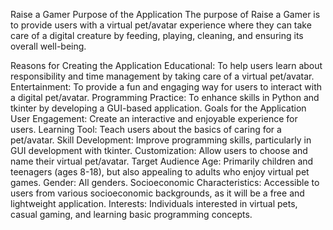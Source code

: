 Raise a Gamer
Purpose of the Application
The purpose of Raise a Gamer is to provide users with a virtual pet/avatar experience where they can take care of a digital creature by feeding, playing, cleaning, and ensuring its overall well-being.

Reasons for Creating the Application
Educational: To help users learn about responsibility and time management by taking care of a virtual pet/avatar.
Entertainment: To provide a fun and engaging way for users to interact with a digital pet/avatar.
Programming Practice: To enhance skills in Python and tkinter by developing a GUI-based application.
Goals for the Application
User Engagement: Create an interactive and enjoyable experience for users.
Learning Tool: Teach users about the basics of caring for a pet/avatar.
Skill Development: Improve programming skills, particularly in GUI development with tkinter.
Customization: Allow users to choose and name their virtual pet/avatar.
Target Audience
Age: Primarily children and teenagers (ages 8-18), but also appealing to adults who enjoy virtual pet games.
Gender: All genders.
Socioeconomic Characteristics: Accessible to users from various socioeconomic backgrounds, as it will be a free and lightweight application.
Interests: Individuals interested in virtual pets, casual gaming, and learning basic programming concepts.
